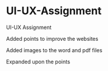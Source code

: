 # UI-UX-Assignment
UI-UX Assignment

Added points to improve the websites

Added images to the word and pdf files

Expanded upon the points
